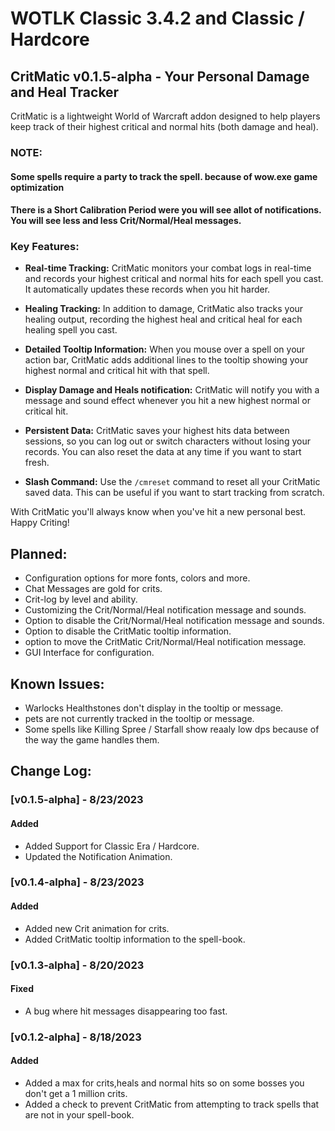 # WOTLK Classic 3.4.2 and Classic / Hardcore

## CritMatic v0.1.5-alpha - Your Personal Damage and Heal Tracker

CritMatic is a lightweight World of Warcraft addon designed to help players keep track of their highest critical and
normal hits (both damage and heal).

### NOTE:

#### Some spells require a party to track the spell. because of wow.exe game optimization

#### There is a Short Calibration Period were you will see allot of notifications. You will see less and less Crit/Normal/Heal messages.

### Key Features:

- **Real-time Tracking:** CritMatic monitors your combat logs in real-time and records your highest critical and normal
  hits for each spell you cast. It automatically updates these records when you hit harder.
- **Healing Tracking:** In addition to damage, CritMatic also tracks your healing output, recording the highest heal and
  critical heal for each healing spell you cast.

- **Detailed Tooltip Information:** When you mouse over a spell on your action bar, CritMatic adds additional lines to
  the tooltip showing your highest normal and critical hit with that spell.

- **Display Damage and Heals notification:** CritMatic will notify you with a message and sound effect whenever you hit
  a new highest
  normal or critical hit.

- **Persistent Data:** CritMatic saves your highest hits data between sessions, so you can log out or switch characters
  without losing your records. You can also reset the data at any time if you want to start fresh.

- **Slash Command:** Use the `/cmreset` command to reset all your CritMatic saved data. This can be useful if you want
  to start tracking from scratch.

With CritMatic you'll always know when you've hit a new personal best. Happy Criting!

## Planned:

- Configuration options for more fonts, colors and more.
- Chat Messages are gold for crits.
- Crit-log by level and ability.
- Customizing the Crit/Normal/Heal notification message and sounds.
- Option to disable the Crit/Normal/Heal notification message and sounds.
- Option to disable the CritMatic tooltip information.
- option to move the CritMatic Crit/Normal/Heal notification message.
- GUI Interface for configuration.

## Known Issues:

- Warlocks Healthstones don't display in the tooltip or message.
- pets are not currently tracked in the tooltip or message.
- Some spells like Killing Spree / Starfall show reaaly low dps because of the way the game handles them.

## Change Log:

### [v0.1.5-alpha] - 8/23/2023

#### Added

- Added Support for Classic Era / Hardcore.
- Updated the Notification Animation.

### [v0.1.4-alpha] - 8/23/2023

#### Added

- Added new Crit animation for crits.
- Added CritMatic tooltip information to the spell-book.

### [v0.1.3-alpha] - 8/20/2023

#### Fixed

- A bug where hit messages disappearing too fast.

### [v0.1.2-alpha] - 8/18/2023

#### Added

- Added a max for crits,heals and normal hits so on some bosses you don't get a 1 million crits.
- Added a check to prevent CritMatic from attempting to track spells that are not in your spell-book.


